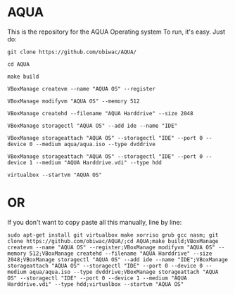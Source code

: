 # AQUA
This is the repository for the AQUA Operating system
To run, it's easy. Just do:

`git clone https://github.com/obiwac/AQUA/`

`cd AQUA`

`make build`

`VBoxManage createvm --name "AQUA OS" --register`

`VBoxManage modifyvm "AQUA OS" --memory 512`

`VBoxManage createhd --filename "AQUA Harddrive" --size 2048`

`VBoxManage storagectl "AQUA OS" --add ide --name "IDE"`

`VBoxManage storageattach "AQUA OS" --storagectl "IDE" --port 0 --device 0 --medium aqua/aqua.iso --type dvddrive`

`VBoxManage storageattach "AQUA OS" --storagectl "IDE" --port 0 --device 1 --medium "AQUA Harddrive.vdi" --type hdd`

`virtualbox --startvm "AQUA OS"`

# OR

If you don't want to copy paste all this manually, line by line:

`sudo apt-get install git virtualbox make xorriso grub gcc nasm; git clone https://github.com/obiwac/AQUA/;cd AQUA;make build;VBoxManage createvm --name "AQUA OS" --register;VBoxManage modifyvm "AQUA OS" --memory 512;VBoxManage createhd --filename "AQUA Harddrive" --size 2048;VBoxManage storagectl "AQUA OS" --add ide --name "IDE";VBoxManage storageattach "AQUA OS" --storagectl "IDE" --port 0 --device 0 --medium aqua/aqua.iso --type dvddrive;VBoxManage storageattach "AQUA OS" --storagectl "IDE" --port 0 --device 1 --medium "AQUA Harddrive.vdi" --type hdd;virtualbox --startvm "AQUA OS"`
